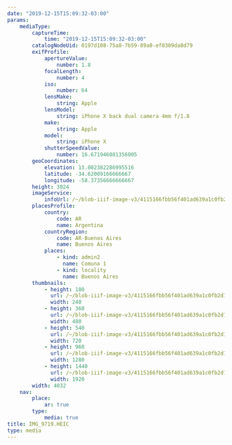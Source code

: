 ```yaml
---
date: "2019-12-15T15:09:32-03:00"
params:
    mediaType:
        captureTime:
            time: "2019-12-15T15:09:32-03:00"
        catalogNodeUid: 0197d108-75a8-7b59-89a0-ef0309da8d79
        exifProfile:
            apertureValue:
                number: 1.8
            focalLength:
                number: 4
            iso:
                number: 64
            lensMake:
                string: Apple
            lensModel:
                string: iPhone X back dual camera 4mm f/1.8
            make:
                string: Apple
            model:
                string: iPhone X
            shutterSpeedValue:
                number: 16.671946081356005
        geoCoordinates:
            elevation: 13.002382286995516
            latitude: -34.62009166666667
            longitude: -58.37356666666667
        height: 3024
        imageService:
            infoUrl: /~/blob-iiif-image-v3/4115166fbb56f401ad639a1c0fb2d1687c9c4df15b882bd11730015cac566877/info.json
        placesProfile:
            country:
                code: AR
                name: Argentina
            countryRegion:
                code: AR-Buenos Aires
                name: Buenos Aires
            places:
                - kind: admin2
                  name: Comuna 1
                - kind: locality
                  name: Buenos Aires
        thumbnails:
            - height: 180
              url: /~/blob-iiif-image-v3/4115166fbb56f401ad639a1c0fb2d1687c9c4df15b882bd11730015cac566877/full/240%2C180/0/default.jpg
              width: 240
            - height: 360
              url: /~/blob-iiif-image-v3/4115166fbb56f401ad639a1c0fb2d1687c9c4df15b882bd11730015cac566877/full/480%2C360/0/default.jpg
              width: 480
            - height: 540
              url: /~/blob-iiif-image-v3/4115166fbb56f401ad639a1c0fb2d1687c9c4df15b882bd11730015cac566877/full/720%2C540/0/default.jpg
              width: 720
            - height: 960
              url: /~/blob-iiif-image-v3/4115166fbb56f401ad639a1c0fb2d1687c9c4df15b882bd11730015cac566877/full/1280%2C960/0/default.jpg
              width: 1280
            - height: 1440
              url: /~/blob-iiif-image-v3/4115166fbb56f401ad639a1c0fb2d1687c9c4df15b882bd11730015cac566877/full/1920%2C1440/0/default.jpg
              width: 1920
        width: 4032
    nav:
        place:
            ar: true
        type:
            media: true
title: IMG_9719.HEIC
type: media
---
```

